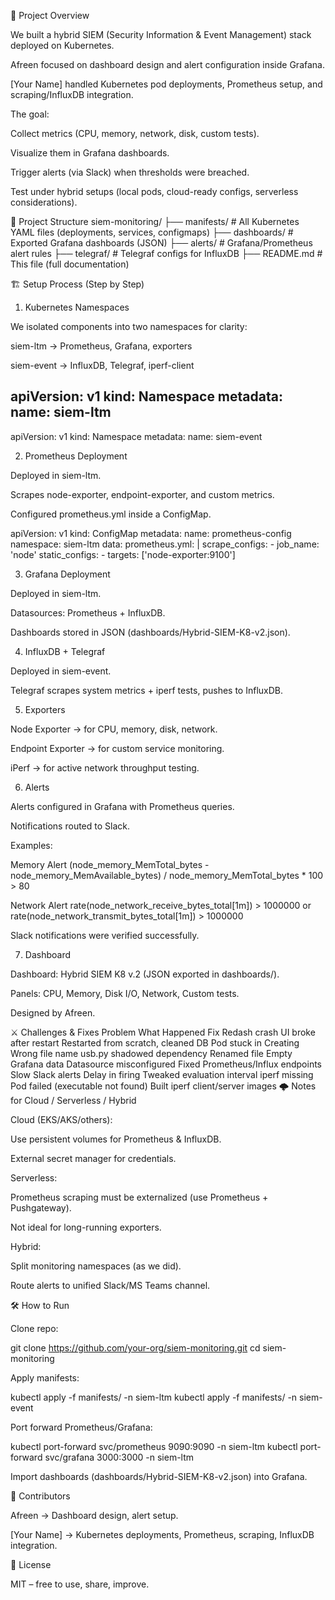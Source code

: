 🚀 Project Overview

We built a hybrid SIEM (Security Information & Event Management) stack deployed on Kubernetes.

Afreen focused on dashboard design and alert configuration inside Grafana.

[Your Name] handled Kubernetes pod deployments, Prometheus setup, and scraping/InfluxDB integration.

The goal:

Collect metrics (CPU, memory, network, disk, custom tests).

Visualize them in Grafana dashboards.

Trigger alerts (via Slack) when thresholds were breached.

Test under hybrid setups (local pods, cloud-ready configs, serverless considerations).

📂 Project Structure
siem-monitoring/
├── manifests/           # All Kubernetes YAML files (deployments, services, configmaps)
├── dashboards/          # Exported Grafana dashboards (JSON)
├── alerts/              # Grafana/Prometheus alert rules
├── telegraf/            # Telegraf configs for InfluxDB
├── README.md            # This file (full documentation)

🏗️ Setup Process (Step by Step)
1. Kubernetes Namespaces

We isolated components into two namespaces for clarity:

siem-ltm → Prometheus, Grafana, exporters

siem-event → InfluxDB, Telegraf, iperf-client

apiVersion: v1
kind: Namespace
metadata:
  name: siem-ltm
---
apiVersion: v1
kind: Namespace
metadata:
  name: siem-event

2. Prometheus Deployment

Deployed in siem-ltm.

Scrapes node-exporter, endpoint-exporter, and custom metrics.

Configured prometheus.yml inside a ConfigMap.

apiVersion: v1
kind: ConfigMap
metadata:
  name: prometheus-config
  namespace: siem-ltm
data:
  prometheus.yml: |
    scrape_configs:
      - job_name: 'node'
        static_configs:
          - targets: ['node-exporter:9100']

3. Grafana Deployment

Deployed in siem-ltm.

Datasources: Prometheus + InfluxDB.

Dashboards stored in JSON (dashboards/Hybrid-SIEM-K8-v2.json).

4. InfluxDB + Telegraf

Deployed in siem-event.

Telegraf scrapes system metrics + iperf tests, pushes to InfluxDB.

5. Exporters

Node Exporter → for CPU, memory, disk, network.

Endpoint Exporter → for custom service monitoring.

iPerf → for active network throughput testing.

6. Alerts

Alerts configured in Grafana with Prometheus queries.

Notifications routed to Slack.

Examples:

Memory Alert
(node_memory_MemTotal_bytes - node_memory_MemAvailable_bytes) 
  / node_memory_MemTotal_bytes * 100 > 80

Network Alert
rate(node_network_receive_bytes_total[1m]) > 1000000
or
rate(node_network_transmit_bytes_total[1m]) > 1000000


Slack notifications were verified successfully.

7. Dashboard

Dashboard: Hybrid SIEM K8 v.2 (JSON exported in dashboards/).

Panels: CPU, Memory, Disk I/O, Network, Custom tests.

Designed by Afreen.

⚔️ Challenges & Fixes
Problem	What Happened	Fix
Redash crash	UI broke after restart	Restarted from scratch, cleaned DB
Pod stuck in Creating	Wrong file name usb.py shadowed dependency	Renamed file
Empty Grafana data	Datasource misconfigured	Fixed Prometheus/Influx endpoints
Slow Slack alerts	Delay in firing	Tweaked evaluation interval
iperf missing	Pod failed (executable not found)	Built iperf client/server images
🌩️ Notes for Cloud / Serverless / Hybrid

Cloud (EKS/AKS/others):

Use persistent volumes for Prometheus & InfluxDB.

External secret manager for credentials.

Serverless:

Prometheus scraping must be externalized (use Prometheus + Pushgateway).

Not ideal for long-running exporters.

Hybrid:

Split monitoring namespaces (as we did).

Route alerts to unified Slack/MS Teams channel.

🛠️ How to Run

Clone repo:

git clone https://github.com/your-org/siem-monitoring.git
cd siem-monitoring


Apply manifests:

kubectl apply -f manifests/ -n siem-ltm
kubectl apply -f manifests/ -n siem-event


Port forward Prometheus/Grafana:

kubectl port-forward svc/prometheus 9090:9090 -n siem-ltm
kubectl port-forward svc/grafana 3000:3000 -n siem-ltm


Import dashboards (dashboards/Hybrid-SIEM-K8-v2.json) into Grafana.

👥 Contributors

Afreen → Dashboard design, alert setup.

[Your Name] → Kubernetes deployments, Prometheus, scraping, InfluxDB integration.

📜 License

MIT – free to use, share, improve.
